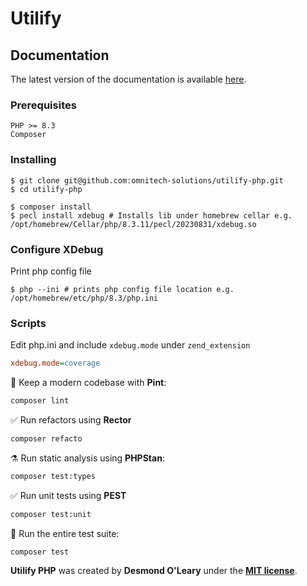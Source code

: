 # Utilify

## Documentation

The latest version of the documentation is available [here](https://omnitech-solutions.github.io/utilify-php/namespaces/omnitech-utilify.html).

### Prerequisites

```
PHP >= 8.3
Composer
```

### Installing

```shell
$ git clone git@github.com:omnitech-solutions/utilify-php.git
$ cd utilify-php

$ composer install
$ pecl install xdebug # Installs lib under homebrew cellar e.g. /opt/homebrew/Cellar/php/8.3.11/pecl/20230831/xdebug.so
```

### Configure XDebug

Print php config file
```shell
$ php --ini # prints php config file location e.g. /opt/homebrew/etc/php/8.3/php.ini
```

### Scripts

Edit php.ini and include `xdebug.mode` under `zend_extension`
```ini
xdebug.mode=coverage
```

🧹 Keep a modern codebase with **Pint**:
```bash
composer lint
```

✅ Run refactors using **Rector**
```bash
composer refacto
```

⚗️ Run static analysis using **PHPStan**:
```bash
composer test:types
```

✅ Run unit tests using **PEST**
```bash
composer test:unit
```

🚀 Run the entire test suite:
```bash
composer test
```

**Utilify PHP** was created by **Desmond O'Leary** under the **[MIT license](https://opensource.org/licenses/MIT)**.
